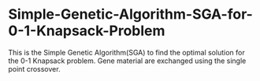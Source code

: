 # Simple-Genetic-Algorithm-SGA-for-0-1-Knapsack-Problem
This is the Simple Genetic Algorithm(SGA) to find the optimal solution for the 0-1 Knapsack problem. Gene material are exchanged using the single point crossover.
